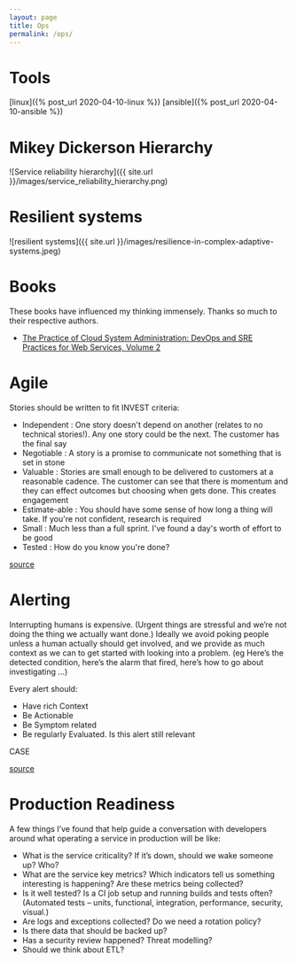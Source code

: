```yaml
---
layout: page
title: Ops
permalink: /ops/
---
```


# Tools

[linux]({% post_url 2020-04-10-linux %}) [ansible]({% post_url 2020-04-10-ansible %})

# Mikey Dickerson Hierarchy

![Service reliability hierarchy]({{ site.url }}/images/service_reliability_hierarchy.png)

# Resilient systems

![resilient systems]({{ site.url }}/images/resilience-in-complex-adaptive-systems.jpeg)

# Books

These books have influenced my thinking immensely. Thanks so much to their respective authors.

- [The Practice of Cloud System Administration: DevOps and SRE Practices for Web Services, Volume 2](https://www.amazon.ca/Practice-Cloud-System-Administration-Practices/dp/032194318X/ref=sr_1_1?keywords=cloud+system+administration&qid=1556103967&s=gateway&sr=8-1)

# Agile

Stories should be written to fit INVEST criteria:

- Independent : One story doesn't depend on another (relates to no technical stories!). Any one story could be the next. The customer has the final say
- Negotiable : A story is a promise to communicate not something that is set in stone
- Valuable : Stories are small enough to be delivered to customers at a reasonable cadence. The customer can see that there is momentum and they can effect outcomes but choosing when gets done. This creates engagement
- Estimate-able : You should have some sense of how long a thing will take. If you're not confident, research is required
- Small : Much less than a full sprint. I've found a day's worth of effort to be good
- Tested : How do you know you're done?

[source](http://agileinaflash.blogspot.com/2009/02/invest.html)

# Alerting

Interrupting humans is expensive. (Urgent things are stressful and we’re not doing the thing we actually want done.) Ideally we avoid poking people unless a human actually should get involved, and we provide as much context as we can to get started with looking into a problem. (eg Here’s the detected condition, here’s the alarm that fired, here’s how to go about investigating …)

Every alert should:

- Have rich Context
- Be Actionable
- Be Symptom related
- Be regularly Evaluated. Is this alert still relevant

CASE

[source](http://onemogin.com/monitoring/case-method-better-monitoring-for-humans.html)

# Production Readiness

A few things I’ve found that help guide a conversation with developers around what operating a service in production will be like:

- What is the service criticality? If it’s down, should we wake someone up? Who?
- What are the service key metrics? Which indicators tell us something interesting is happening? Are these metrics being collected?
- Is it well tested? Is a CI job setup and running builds and tests often? (Automated tests – units, functional, integration, performance, security, visual.)
- Are logs and exceptions collected? Do we need a rotation policy?
- Is there data that should be backed up?
- Has a security review happened? Threat modelling?
- Should we think about ETL?

